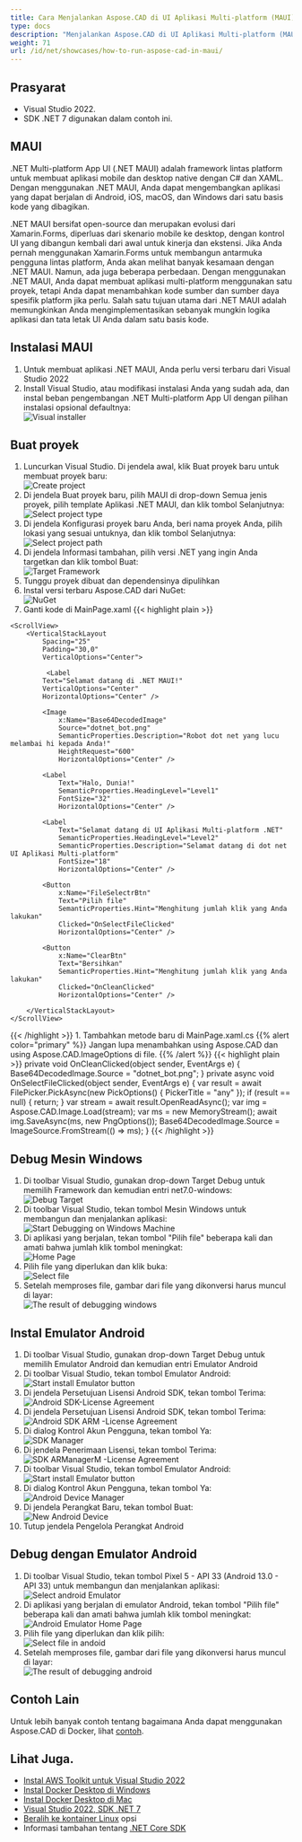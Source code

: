 ```yaml
---
title: Cara Menjalankan Aspose.CAD di UI Aplikasi Multi-platform (MAUI)
type: docs
description: "Menjalankan Aspose.CAD di UI Aplikasi Multi-platform (MAUI)."
weight: 71
url: /id/net/showcases/how-to-run-aspose-cad-in-maui/
---
```


## Prasyarat
- Visual Studio 2022.
- SDK .NET 7 digunakan dalam contoh ini.


## MAUI

.NET Multi-platform App UI (.NET MAUI) adalah framework lintas platform untuk membuat aplikasi mobile dan desktop native dengan C# dan XAML.
Dengan menggunakan .NET MAUI, Anda dapat mengembangkan aplikasi yang dapat berjalan di Android, iOS, macOS, dan Windows dari satu basis kode yang dibagikan.

.NET MAUI bersifat open-source dan merupakan evolusi dari Xamarin.Forms, diperluas dari skenario mobile ke desktop, dengan kontrol UI yang dibangun kembali dari awal untuk kinerja dan ekstensi.
Jika Anda pernah menggunakan Xamarin.Forms untuk membangun antarmuka pengguna lintas platform, Anda akan melihat banyak kesamaan dengan .NET MAUI.
Namun, ada juga beberapa perbedaan.
Dengan menggunakan .NET MAUI, Anda dapat membuat aplikasi multi-platform menggunakan satu proyek, tetapi Anda dapat menambahkan kode sumber dan sumber daya spesifik platform jika perlu.
Salah satu tujuan utama dari .NET MAUI adalah memungkinkan Anda mengimplementasikan sebanyak mungkin logika aplikasi dan tata letak UI Anda dalam satu basis kode.


## Instalasi MAUI

1. Untuk membuat aplikasi .NET MAUI, Anda perlu versi terbaru dari Visual Studio 2022
1. Install Visual Studio, atau modifikasi instalasi Anda yang sudah ada, dan instal beban pengembangan .NET Multi-platform App UI dengan pilihan instalasi opsional defaultnya:<br>
![Visual installer](/_assets/showcases/maui/visual-installer.png)


## Buat proyek

1. Luncurkan Visual Studio. Di jendela awal, klik Buat proyek baru untuk membuat proyek baru:<br>
![Create project](/_assets/showcases/maui/create-project.png)<br>
1. Di jendela Buat proyek baru, pilih MAUI di drop-down Semua jenis proyek, pilih template Aplikasi .NET MAUI, dan klik tombol Selanjutnya:<br>
![Select project type](/_assets/showcases/maui/select-project.png)<br>
1. Di jendela Konfigurasi proyek baru Anda, beri nama proyek Anda, pilih lokasi yang sesuai untuknya, dan klik tombol Selanjutnya:<br>
![Select project path](/_assets/showcases/maui/select-project-path.png)<br>
1. Di jendela Informasi tambahan, pilih versi .NET yang ingin Anda targetkan dan klik tombol Buat:<br>
![Target Framework](/_assets/showcases/maui/select-framework.png)<br>
1. Tunggu proyek dibuat dan dependensinya dipulihkan
1. Instal versi terbaru Aspose.CAD dari NuGet:<br>
![NuGet](/_assets/showcases/maui/nuget.png)<br>
1. Ganti kode di MainPage.xaml
{{< highlight plain >}}
<?xml version="1.0" encoding="utf-8" ?>
<ContentPage xmlns="http://schemas.microsoft.com/dotnet/2021/maui"
             xmlns:x="http://schemas.microsoft.com/winfx/2009/xaml"
             x:Class="MauiApp1.MainPage">

    <ScrollView>
        <VerticalStackLayout
            Spacing="25"
            Padding="30,0"
            VerticalOptions="Center">

             <Label 
            Text="Selamat datang di .NET MAUI!"
            VerticalOptions="Center" 
            HorizontalOptions="Center" />

            <Image
                x:Name="Base64DecodedImage"
                Source="dotnet_bot.png"
                SemanticProperties.Description="Robot dot net yang lucu melambai hi kepada Anda!"
                HeightRequest="600"
                HorizontalOptions="Center" />

            <Label
                Text="Halo, Dunia!"
                SemanticProperties.HeadingLevel="Level1"
                FontSize="32"
                HorizontalOptions="Center" />

            <Label
                Text="Selamat datang di UI Aplikasi Multi-platform .NET"
                SemanticProperties.HeadingLevel="Level2"
                SemanticProperties.Description="Selamat datang di dot net UI Aplikasi Multi-platform"
                FontSize="18"
                HorizontalOptions="Center" />

            <Button
                x:Name="FileSelectrBtn"
                Text="Pilih file"
                SemanticProperties.Hint="Menghitung jumlah klik yang Anda lakukan"
                Clicked="OnSelectFileClicked"
                HorizontalOptions="Center" />

            <Button
                x:Name="ClearBtn"
                Text="Bersihkan"
                SemanticProperties.Hint="Menghitung jumlah klik yang Anda lakukan"
                Clicked="OnCleanClicked"
                HorizontalOptions="Center" />

        </VerticalStackLayout>
    </ScrollView>
</ContentPage>
{{< /highlight >}}
1. Tambahkan metode baru di MainPage.xaml.cs
{{% alert color="primary" %}} 
Jangan lupa menambahkan using Aspose.CAD dan using Aspose.CAD.ImageOptions di file.
{{% /alert %}}
{{< highlight plain >}}
private void OnCleanClicked(object sender, EventArgs e)
{
    Base64DecodedImage.Source = "dotnet_bot.png";
}
private async void OnSelectFileClicked(object sender, EventArgs e)
{
    var result = await FilePicker.PickAsync(new PickOptions()
    {
        PickerTitle = "any"
    });
    if (result == null)
    {
        return;
    }
    var stream = await result.OpenReadAsync();
    var img = Aspose.CAD.Image.Load(stream);
    var ms = new MemoryStream();
    await img.SaveAsync(ms, new PngOptions());
    Base64DecodedImage.Source = ImageSource.FromStream(() => ms);
}
{{< /highlight >}}


## Debug Mesin Windows

1. Di toolbar Visual Studio, gunakan drop-down Target Debug untuk memilih Framework dan kemudian entri net7.0-windows:<br>
![Debug Target](/_assets/showcases/maui/windows-mode.png)<br>
1. Di toolbar Visual Studio, tekan tombol Mesin Windows untuk membangun dan menjalankan aplikasi:<br>
![Start Debugging on Windows Machine](/_assets/showcases/maui/windows-start-debug.png)<br>
1. Di aplikasi yang berjalan, tekan tombol "Pilih file" beberapa kali dan amati bahwa jumlah klik tombol meningkat:<br>
![Home Page](/_assets/showcases/maui/windows-home-page.png)<br>
1. Pilih file yang diperlukan dan klik buka:<br>
![Select file](/_assets/showcases/maui/select-file.png)<br>
1. Setelah memproses file, gambar dari file yang dikonversi harus muncul di layar:<br>
![The result of debugging windows](/_assets/showcases/maui/windows-result.png)


## Instal Emulator Android

1. Di toolbar Visual Studio, gunakan drop-down Target Debug untuk memilih Emulator Android dan kemudian entri Emulator Android
1. Di toolbar Visual Studio, tekan tombol Emulator Android:<br>
![Start install Emulator button](/_assets/showcases/maui/start-install-emulator.png)<br>
1. Di jendela Persetujuan Lisensi Android SDK, tekan tombol Terima:<br>
![Android SDK-License Agreement](/_assets/showcases/maui/android-sdk-1.png)<br>
1. Di jendela Persetujuan Lisensi Android SDK, tekan tombol Terima:<br>
![Android SDK ARM -License Agreement](/_assets/showcases/maui/android-sdk-2.png)<br>
1. Di dialog Kontrol Akun Pengguna, tekan tombol Ya:<br>
![SDK Manager](/_assets/showcases/maui/android-sdk-3.png)<br>
1. Di jendela Penerimaan Lisensi, tekan tombol Terima:<br>
![SDK ARManagerM -License Agreement](/_assets/showcases/maui/android-sdk-4.png)<br>
1. Di toolbar Visual Studio, tekan tombol Emulator Android:<br>
![Start install Emulator button](/_assets/showcases/maui/start-install-emulator.png)<br>
1. Di dialog Kontrol Akun Pengguna, tekan tombol Ya:<br>
![Android Device Manager](/_assets/showcases/maui/android-device-manager.png)<br>
1. Di jendela Perangkat Baru, tekan tombol Buat:<br>
![New Android Device](/_assets/showcases/maui/android-new-device.png)<br>
1. Tutup jendela Pengelola Perangkat Android


## Debug dengan Emulator Android

1. Di toolbar Visual Studio, tekan tombol Pixel 5 - API 33 (Android 13.0 - API 33) untuk membangun dan menjalankan aplikasi:<br>
![Select android Emulator](/_assets/showcases/maui/select-android-emulator.png)<br>
1. Di aplikasi yang berjalan di emulator Android, tekan tombol "Pilih file" beberapa kali dan amati bahwa jumlah klik tombol meningkat:<br>
![Android Emulator Home Page](/_assets/showcases/maui/android-home-page.png)<br>
1. Pilih file yang diperlukan dan klik pilih:<br>
![Select file in andoid](/_assets/showcases/maui/select-file-android.png)<br>
1. Setelah memproses file, gambar dari file yang dikonversi harus muncul di layar:<br>
![The result of debugging android](/_assets/showcases/maui/android-result.png)


## Contoh Lain

Untuk lebih banyak contoh tentang bagaimana Anda dapat menggunakan Aspose.CAD di Docker, lihat [contoh](https://github.com/aspose-cad/Aspose.CAD-Documentation).


## Lihat Juga.

- [Instal AWS Toolkit untuk Visual Studio 2022](https://marketplace.visualstudio.com/items?itemName=AmazonWebServices.AWSToolkitforVisualStudio2022)
- [Instal Docker Desktop di Windows](https://docs.docker.com/docker-for-windows/install/)
- [Instal Docker Desktop di Mac](https://docs.docker.com/docker-for-mac/install/)
- [Visual Studio 2022, SDK .NET 7](https://docs.microsoft.com/en-us/dotnet/core/install/windows?tabs=net70#dependencies)
- [Beralih ke kontainer Linux](https://docs.docker.com/docker-for-windows/#switch-between-windows-and-linux-containers) opsi
- Informasi tambahan tentang [.NET Core SDK](https://hub.docker.com/_/microsoft-dotnet-sdk)
